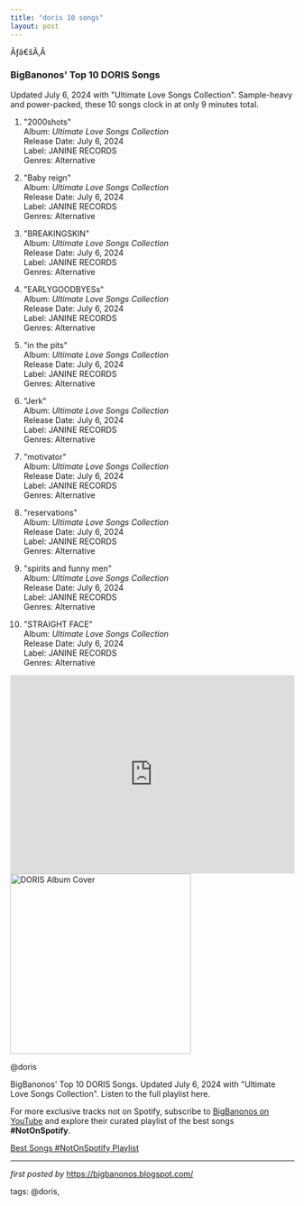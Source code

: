 ```yaml
---
title: "doris 10 songs"
layout: post
---
```

<p>Ãƒâ€šÃ‚Â </p>
<h3><strong>BigBanonos' Top 10 DORIS Songs</strong></h3>
<p>Updated July 6, 2024 with "Ultimate Love Songs Collection". Sample-heavy and power-packed, these 10 songs clock in at only 9 minutes total.</p> <ol> <li><p>"2000shots" <br />Album: <em>Ultimate Love Songs Collection</em><br />Release Date: July 6, 2024<br />Label: JANINE RECORDS<br />Genres: Alternative</p></li> <li><p>"Baby reign" <br />Album: <em>Ultimate Love Songs Collection</em><br />Release Date: July 6, 2024<br />Label: JANINE RECORDS<br />Genres: Alternative</p></li> <li><p>"BREAKINGSKIN" <br />Album: <em>Ultimate Love Songs Collection</em><br />Release Date: July 6, 2024<br />Label: JANINE RECORDS<br />Genres: Alternative</p></li> <li><p>"EARLYGOODBYESs" <br />Album: <em>Ultimate Love Songs Collection</em><br />Release Date: July 6, 2024<br />Label: JANINE RECORDS<br />Genres: Alternative</p></li> <li><p>"in the pits" <br />Album: <em>Ultimate Love Songs Collection</em><br />Release Date: July 6, 2024<br />Label: JANINE RECORDS<br />Genres: Alternative</p></li> <li><p>"Jerk" <br />Album: <em>Ultimate Love Songs Collection</em><br />Release Date: July 6, 2024<br />Label: JANINE RECORDS<br />Genres: Alternative</p></li> <li><p>"motivator" <br />Album: <em>Ultimate Love Songs Collection</em><br />Release Date: July 6, 2024<br />Label: JANINE RECORDS<br />Genres: Alternative</p></li> <li><p>"reservations" <br />Album: <em>Ultimate Love Songs Collection</em><br />Release Date: July 6, 2024<br />Label: JANINE RECORDS<br />Genres: Alternative</p></li> <li><p>"spirits and funny men" <br />Album: <em>Ultimate Love Songs Collection</em><br />Release Date: July 6, 2024<br />Label: JANINE RECORDS<br />Genres: Alternative</p></li> <li><p>"STRAIGHT FACE" <br />Album: <em>Ultimate Love Songs Collection</em><br />Release Date: July 6, 2024<br />Label: JANINE RECORDS<br />Genres: Alternative</p></li>
</ol> <iframe src="https://open.spotify.com/embed/playlist/1M5M57uTFDnDj6fdckd33n?utm_source=generator" width="100%" height="352" frameBorder="0" allowfullscreen="" allow="autoplay; clipboard-write; encrypted-media; fullscreen; picture-in-picture" loading="lazy"></iframe> <div class="separator"> <a href="https://i.ytimg.com/vi/XUrqKkRu3Ls/mqdefault.jpg" > <img alt="DORIS Album Cover" border="0" data-original-height="1080" data-original-width="1080" src="https://i.ytimg.com/vi/XUrqKkRu3Ls/mqdefault.jpg" width="320" /> </a>
</div> <!-- Tags -->
<p>@doris</p> <!-- Search Description -->
<p>BigBanonos' Top 10 DORIS Songs. Updated July 6, 2024 with "Ultimate Love Songs Collection". Listen to the full playlist here.</p>


<!--Subscribe and Playlist Links-->
<div>
    <p>For more exclusive tracks not on Spotify, subscribe to <a href="https://www.youtube.com/@BigBanonos" target="_blank">BigBanonos on YouTube</a> and explore their curated playlist of the best songs <strong>#NotOnSpotify</strong>.</p>
    <p><a href="https://www.youtube.com/playlist?list=PLtuNtuTatqI0kFahUCbtbfenC_ET5O_tr" target="_blank">Best Songs #NotOnSpotify Playlist<br /></a></p></div>

<hr />

<p><em>first posted by</em> <a href="https://bigbanonos.blogspot.com/" rel="noopener" target="_new">https://bigbanonos.blogspot.com/</a></p>

<p>tags: @doris,</p>
